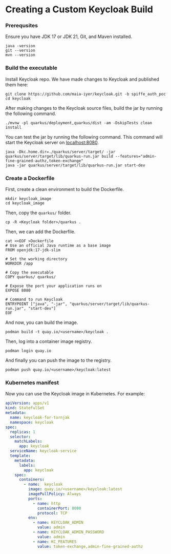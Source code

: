 # Creating a Custom Keycloak Build

### Prerequsites

Ensure you have JDK 17 or JDK 21, Git, and Maven installed.

```shell
java -version
git --version
mvn --version
```

### Build the executable

Install Keycloak repo. We have made changes to Keycloak and published them here: 

```shell
git clone https://github.com/maia-iyer/keycloak.git -b spiffe_auth_poc
cd keycloak
```

After making changes to the Keycloak source files, build the jar by running the following command.

```shell
./mvnw -pl quarkus/deployment,quarkus/dist -am -DskipTests clean install
```

You can test the jar by running the following command.
This command will start the Keycloak server on [localhost:8080](localhost:8080).

```shell
java -Dkc.home.dir=./quarkus/server/target/ -jar quarkus/server/target/lib/quarkus-run.jar build --features="admin-fine-grained-authz,token-exchange"
java -jar quarkus/server/target/lib/quarkus-run.jar start-dev
```

### Create a Dockerfile

First, create a clean environment to build the Dockerfile.

```shell
mkdir keycloak_image
cd keycloak_image
```

Then, copy the `quarkus/` folder.

```shell
cp -R <Keycloak folder>/quarkus .
```

Then, we can add the Dockerfile.

```shell
cat <<EOF >Dockerfile
# Use an official Java runtime as a base image
FROM openjdk:17-jdk-slim

# Set the working directory
WORKDIR /app

# Copy the executable
COPY quarkus/ quarkus/

# Expose the port your application runs on
EXPOSE 8080

# Command to run Keycloak
ENTRYPOINT ["java", "-jar", "quarkus/server/target/lib/quarkus-run.jar", "start-dev"]
EOF
```

And now, you can build the image.

```shell
podman build -t quay.io/<username>/keycloak .
```

Then, log into a container image registry.

```shell
podman login quay.io
```

And finally you can push the image to the registry.

```shell
podman push quay.io/<username>/keycloak:latest
```

### Kubernetes manifest

Now you can use the Keycloak image in Kubernetes. For example:

```yaml
apiVersion: apps/v1
kind: StatefulSet
metadata:
  name: keycloak-for-tornjak
  namespace: keycloak
spec:
  replicas: 1
  selector:
    matchLabels:
      app: keycloak
  serviceName: keycloak-service
  template:
    metadata:
      labels:
        app: keycloak
    spec:
      containers:
        - name:  keycloak
          image: quay.io/<username>/keycloak:latest
          imagePullPolicy: Always
          ports:
            - name: http
              containerPort: 8080
              protocol: TCP
          env:
            - name: KEYCLOAK_ADMIN
              value: admin
            - name: KEYCLOAK_ADMIN_PASSWORD
              value: admin
            - name: KC_FEATURES
              value: token-exchange,admin-fine-grained-authz
```
